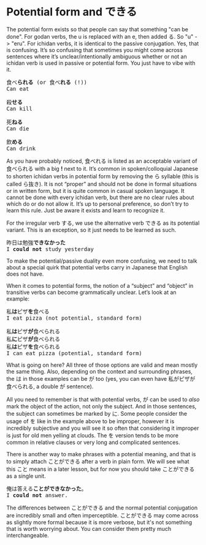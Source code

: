# Potential form and できる

The potential form exists so that people can say that something "can be done". For godan verbs, the u is replaced with an e, then added る. So "u" \-\> "eru". For ichidan verbs, it is identical to the passive conjugation. Yes, that is confusing. It’s so confusing that sometimes you might come across sentences where it’s unclear/intentionally ambiguous whether or not an ichidan verb is used in passive or potential form. You just have to vibe with it.

<pre>
食べ<b>られる</b> (or 食べ<b>れる</b> (!))
Can eat

殺<b>せる</b>
Can kill

死<b>ねる</b>
Can die

飲<b>める</b>
Can drink
</pre>

As you have probably noticed, 食べれる is listed as an acceptable variant of 食べられる with a big **!** next to it. It’s common in spoken/colloquial Japanese to shorten ichidan verbs in potential form by removing the ら syllable (this is called ら抜き). It is not “proper” and should not be done in formal situations or in written form, but it is quite common in casual spoken language. It cannot be done with every ichidan verb, but there are no clear rules about which do or do not allow it. It’s up to personal preference, so don’t try to learn this rule. Just be aware it exists and learn to recognize it.

For the irregular verb する, we use the alternative verb できる as its potential variant. This is an exception, so it just needs to be learned as such. 

<pre>
昨日は勉強<b>できなかった</b>
I <b>could not</b> study yesterday
</pre>

To make the potential/passive duality even more confusing, we need to talk about a special quirk that potential verbs carry in Japanese that English does not have.

When it comes to potential forms, the notion of a “subject” and “object” in transitive verbs can become grammatically unclear. Let’s look at an example:

<pre>
私<b>は</b>ピザ<b>を</b>食べる
I eat pizza (not potential, standard form)

私<b>は</b>ピザ<b>が</b>食べられる
私<b>に</b>ピザ<b>が</b>食べられる
私<b>は</b>ピザ<b>を</b>食べられる
I can eat pizza (potential, standard form)
</pre>

What is going on here? All three of those options are valid and mean mostly the same thing. Also, depending on the context and surrounding phrases, the は in those examples can be が too (yes, you can even have 私がピザが食べられる, a double が sentence). 

All you need to remember is that with potential verbs, が can be used to *also* mark the object of the action, not only the subject. And in those sentences, the subject can sometimes be marked by に. Some people consider the usage of を like in the example above to be improper, however it is incredibly subjective and you will see it so often that considering it improper is just for old men yelling at clouds. The を version tends to be more common in relative clauses or very long and complicated sentences.

There is another way to make phrases with a potential meaning, and that is to simply attach ことができる after a verb in plain form. We will see what this こと means in a later lesson, but for now you should take ことができる as a single unit. 

<pre>
俺は答える<b>ことができなかった</b>。
I <b>could not</b> answer.
</pre>

The differences between ことができる and the normal potential conjugation are incredibly small and often imperceptible. ことができる may come across as slightly more formal because it is more verbose, but it's not something that is worth worrying about. You can consider them pretty much interchangeable.